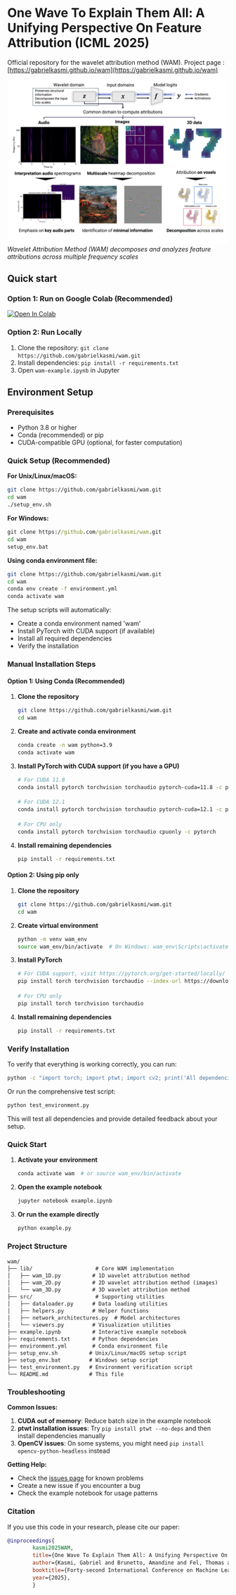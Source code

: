 # One Wave To Explain Them All: A Unifying Perspective On Feature Attribution (ICML 2025)

Official repository for the wavelet attribution method (WAM). Project page : [https://gabrielkasmi.github.io/wam](https://gabrielkasmi.github.io/wam)

![WAM Method Overview](assets/WAM_overview.png)
*Wavelet Attribution Method (WAM) decomposes and analyzes feature attributions across multiple frequency scales*


## Quick start

### Option 1: Run on Google Colab (Recommended)
[![Open In Colab](https://colab.research.google.com/assets/colab-badge.svg)](YOUR_COLAB_LINK_HERE)

### Option 2: Run Locally

1. Clone the repository: `git clone https://github.com/gabrielkasmi/wam.git`
2. Install dependencies: `pip install -r requirements.txt`
3. Open `wam-example.ipynb` in Jupyter

## Environment Setup

### Prerequisites
- Python 3.8 or higher
- Conda (recommended) or pip
- CUDA-compatible GPU (optional, for faster computation)

### Quick Setup (Recommended)

**For Unix/Linux/macOS:**
```bash
git clone https://github.com/gabrielkasmi/wam.git
cd wam
./setup_env.sh
```

**For Windows:**
```cmd
git clone https://github.com/gabrielkasmi/wam.git
cd wam
setup_env.bat
```

**Using conda environment file:**
```bash
git clone https://github.com/gabrielkasmi/wam.git
cd wam
conda env create -f environment.yml
conda activate wam
```

The setup scripts will automatically:
- Create a conda environment named 'wam'
- Install PyTorch with CUDA support (if available)
- Install all required dependencies
- Verify the installation

### Manual Installation Steps

#### Option 1: Using Conda (Recommended)

1. **Clone the repository**
   ```bash
   git clone https://github.com/gabrielkasmi/wam.git
   cd wam
   ```

2. **Create and activate conda environment**
   ```bash
   conda create -n wam python=3.9
   conda activate wam
   ```

3. **Install PyTorch with CUDA support (if you have a GPU)**
   ```bash
   # For CUDA 11.8
   conda install pytorch torchvision torchaudio pytorch-cuda=11.8 -c pytorch -c nvidia
   
   # For CUDA 12.1
   conda install pytorch torchvision torchaudio pytorch-cuda=12.1 -c pytorch -c nvidia
   
   # For CPU only
   conda install pytorch torchvision torchaudio cpuonly -c pytorch
   ```

4. **Install remaining dependencies**
   ```bash
   pip install -r requirements.txt
   ```

#### Option 2: Using pip only

1. **Clone the repository**
   ```bash
   git clone https://github.com/gabrielkasmi/wam.git
   cd wam
   ```

2. **Create virtual environment**
   ```bash
   python -m venv wam_env
   source wam_env/bin/activate  # On Windows: wam_env\Scripts\activate
   ```

3. **Install PyTorch**
   ```bash
   # For CUDA support, visit https://pytorch.org/get-started/locally/ for the correct command
   pip install torch torchvision torchaudio --index-url https://download.pytorch.org/whl/cu118
   
   # For CPU only
   pip install torch torchvision torchaudio
   ```

4. **Install remaining dependencies**
   ```bash
   pip install -r requirements.txt
   ```

### Verify Installation

To verify that everything is working correctly, you can run:

```bash
python -c "import torch; import ptwt; import cv2; print('All dependencies installed successfully!')"
```

Or run the comprehensive test script:

```bash
python test_environment.py
```

This will test all dependencies and provide detailed feedback about your setup.

### Quick Start

1. **Activate your environment**
   ```bash
   conda activate wam  # or source wam_env/bin/activate
   ```

2. **Open the example notebook**
   ```bash
   jupyter notebook example.ipynb
   ```

3. **Or run the example directly**
   ```bash
   python example.py
   ```

### Project Structure

```
wam/
├── lib/                    # Core WAM implementation
│   ├── wam_1D.py          # 1D wavelet attribution method
│   ├── wam_2D.py          # 2D wavelet attribution method (images)
│   └── wam_3D.py          # 3D wavelet attribution method
├── src/                    # Supporting utilities
│   ├── dataloader.py      # Data loading utilities
│   ├── helpers.py         # Helper functions
│   ├── network_architectures.py  # Model architectures
│   └── viewers.py         # Visualization utilities
├── example.ipynb          # Interactive example notebook
├── requirements.txt       # Python dependencies
├── environment.yml        # Conda environment file
├── setup_env.sh          # Unix/Linux/macOS setup script
├── setup_env.bat         # Windows setup script
├── test_environment.py   # Environment verification script
└── README.md             # This file
```

### Troubleshooting

**Common Issues:**

1. **CUDA out of memory**: Reduce batch size in the example notebook
2. **ptwt installation issues**: Try `pip install ptwt --no-deps` and then install dependencies manually
3. **OpenCV issues**: On some systems, you might need `pip install opencv-python-headless` instead

**Getting Help:**
- Check the [issues page](https://github.com/gabrielkasmi/wam/issues) for known problems
- Create a new issue if you encounter a bug
- Check the example notebook for usage patterns

### Citation

If you use this code in your research, please cite our paper:

```bibtex
@inproceedings{
        kasmi2025WAM,
        title={One Wave To Explain Them All: A Unifying Perspective On Feature Attribution},
        author={Kasmi, Gabriel and Brunetto, Amandine and Fel, Thomas and Parekh, Jayneel},
        booktitle={Forty-second International Conference on Machine Learning},
        year={2025},
        }
```
